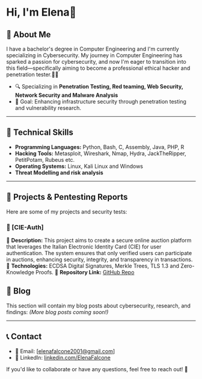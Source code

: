 # Hi, I'm Elena🚀 

## 👋 About Me
I have a bachelor's degree in Computer Engineering and I'm currently specializing in Cybersecurity. My journey in Computer Engineering has sparked a passion for cybersecurity, and now I'm eager to transition into this field—specifically aiming to become a professional ethical hacker and penetration tester.🔐✨ 

- 🔍 Specializing in **Penetration Testing, Red teaming, Web Security, Network Security and Malware Analysis**
- 🎯 Goal: Enhancing infrastructure security through penetration testing and vulnerability research.

---

## 🔧 Technical Skills
- **Programming Languages:** Python, Bash, C, Assembly, Java, PHP, R
- **Hacking Tools:** Metasploit, Wireshark, Nmap, Hydra, JackTheRipper, PetitPotam, Rubeus etc.
- **Operating Systems:** Linux, Kali Linux and Windows
- **Threat Modelling and risk analysis**

---

## 📂 Projects & Pentesting Reports
Here are some of my projects and security tests:

### 🔹 [CIE-Auth]
📌 **Description:** This project aims to create a secure online auction platform that leverages the Italian Electronic Identity Card (CIE) for user authentication. The system ensures that only verified users can participate in auctions, enhancing security, integrity, and transparency in transactions.
📂 **Technologies:** ECDSA Digital Signatures, Merkle Trees, TLS 1.3 and Zero-Knowledge Proofs.
🔗 **Repository Link:** [GitHub Repo](https://github.com/RedF0xSec/CIE-Auth)

## 📝 Blog
This section will contain my blog posts about cybersecurity, research, and findings:
_(More blog posts coming soon!)_

---

## 📞 Contact
- 📧 Email: [elenafalcone2001@gmail.com]
- 🔗 LinkedIn: [linkedin.com/ElenaFalcone](https://www.linkedin.com/in/elena-falcone-21a898270/)

If you'd like to collaborate or have any questions, feel free to reach out! 🚀
